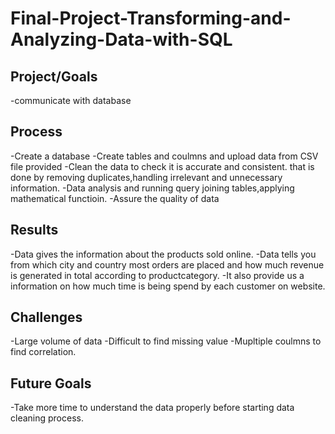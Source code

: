 # Final-Project-Transforming-and-Analyzing-Data-with-SQL

## Project/Goals
	
-communicate with database

## Process

-Create a database
-Create tables and coulmns and upload data from CSV file provided
-Clean the data to check it is accurate and consistent. that is done by removing duplicates,handling irrelevant and unnecessary information.
-Data analysis and running query joining tables,applying mathematical functioin.
-Assure the quality of data


## Results

-Data gives the information about the products sold online.
-Data tells you from which city and country most orders are placed and how much revenue is generated in total according to productcategory.
-It also provide us a information on how much time is being spend by each customer on website.


## Challenges 

-Large volume of data 
-Difficult to find missing value
-Mupltiple coulmns to find correlation.

## Future Goals

-Take more time to understand the data properly before starting data cleaning process.
